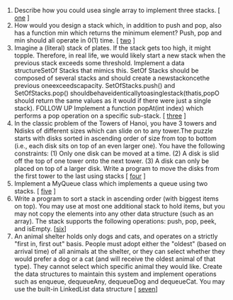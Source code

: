 1.  Describe how you could usea single array to implement three stacks. [ [one][101] ]
2.  How would you design a stack which, in addition to push and pop, also has a function min which returns the minimum element? Push, pop and min should all operate in 0(1) time. [ [two][102] ]
3.  Imagine a (literal) stack of plates. If the stack gets too high, it might topple. Therefore, in real life, we would likely start a new stack when the previous stack exceeds some threshold. Implement a data structureSetOf Stacks that mimics this. SetOf Stacks should be composed of several stacks and should create a newstackoncethe previous oneexceedscapacity. SetOfStacks.push() and SetOfStacks.pop() shouldbehaveidenticallytoasinglestack(thatis,popO should return the same values as it would if there were just a single stack).
    FOLLOW UP
    Implement a function popAt(int index) which performs a pop operation on a specific sub-stack. [ [three][103] ]
4. In the classic problem of the Towers of Hanoi, you have 3 towers and Ndisks of different sizes which can slide on to any tower.The puzzle starts with disks sorted in ascending order of size from top to bottom (i.e., each disk sits on top of an even larger one). You have the following constraints:
   (1) Only one disk can be moved at a time.
   (2) A disk is slid off the top of one tower onto the next tower.
   (3) A disk can only be placed on top of a larger disk.
   Write a program to move the disks from the first tower to the last using stacks [ [four][104] ]
5. Implement a MyQueue class which implements a queue using two stacks. [ [five][105] ]
6. Write a program to sort a stack in ascending order (with biggest items on top). You may use at most one additional stack to hold items, but you may not copy the elements into any other data structure (such as an array). The stack supports the following operations: push, pop, peek, and isEmpty. [[six][106]] 
7. An animal shelter holds only dogs and cats, and operates on a strictly "first in, first out" basis. People must adopt either the "oldest" (based on arrival time) of all animals at the shelter, or they can select whether they would prefer a dog or a cat (and will receive the oldest animal of that type). They cannot select which specific animal they would like. Create the data structures to maintain this system and implement operations such as enqueue, dequeueAny, dequeueDog and dequeueCat. You may use the built-in LinkedList data structure [ [seven][107]]  
   

[101]:https://github.com/inadram/CrackingCode/tree/master/src/main/dataStructures/StacksAndQueues/One
[102]:https://github.com/inadram/CrackingCode/tree/master/src/main/dataStructures/StacksAndQueues/Two
[103]:https://github.com/inadram/CrackingCode/tree/master/src/main/dataStructures/StacksAndQueues/Three
[104]:https://github.com/inadram/CrackingCode/tree/master/src/main/dataStructures/StacksAndQueues/Four
[105]:https://github.com/inadram/CrackingCode/tree/master/src/main/dataStructures/StacksAndQueues/Five
[106]:https://github.com/inadram/CrackingCode/tree/master/src/main/dataStructures/StacksAndQueues/Six
[107]:https://github.com/inadram/CrackingCode/tree/master/src/main/dataStructures/StacksAndQueues/Seven
